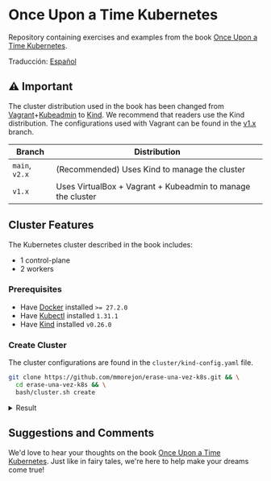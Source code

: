 # Once Upon a Time Kubernetes

Repository containing exercises and examples from the book [Once Upon a Time Kubernetes](https://leanpub.com/once-upon-a-time-kubernetes).

Traducción: [Español](README.md)

## ⚠️ Important

The cluster distribution used in the book has been changed from [Vagrant](https://www.vagrantup.com)+[Kubeadmin](https://kubernetes.io/docs/reference/setup-tools/kubeadm/) to [Kind](https://kind.sigs.k8s.io/). We recommend that readers use the Kind distribution. The configurations used with Vagrant can be found in the [v1.x](https://github.com/mmorejon/erase-una-vez-k8s/tree/v1.x) branch.

| Branch | Distribution |
| - | - |
| `main`, `v2.x` | (Recommended) Uses Kind to manage the cluster |
| `v1.x` | Uses VirtualBox + Vagrant + Kubeadmin to manage the cluster |

## Cluster Features

The Kubernetes cluster described in the book includes:

* 1 control-plane
* 2 workers

### Prerequisites

* Have [Docker](https://docs.docker.com/get-docker/) installed `>= 27.2.0`
* Have [Kubectl](https://kubernetes.io/docs/tasks/tools/) installed `1.31.1`
* Have [Kind](https://kind.sigs.k8s.io/docs/user/quick-start/#installation) installed `v0.26.0`

### Create Cluster

The cluster configurations are found in the `cluster/kind-config.yaml` file.

```bash
git clone https://github.com/mmorejon/erase-una-vez-k8s.git && \
  cd erase-una-vez-k8s && \
  bash/cluster.sh create
```

<details>
  <summary>Result</summary>

  ```
  Creating cluster "book" ...
  ✓ Ensuring node image (kindest/node:v1.32.1) 🖼
  ✓ Preparing nodes 📦 📦 📦
  ✓ Writing configuration 📜
  ✓ Starting control-plane 🕹️
  ✓ Installing CNI 🔌
  ✓ Installing StorageClass 💾
  ✓ Joining worker nodes 🚜
  Set kubectl context to "kind-book"
  You can now use your cluster with:

  kubectl cluster-info --context kind-book

  Have a question, bug, or feature request? Let us know! https://kind.sigs.k8s.io/#community 🙂
  ```
</details>

## Suggestions and Comments

We'd love to hear your thoughts on the book [Once Upon a Time Kubernetes](https://leanpub.com/once-upon-a-time-kubernetes). Just like in fairy tales, we're here to help make your dreams come true!
